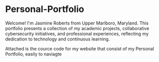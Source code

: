 # Personal-Portfolio
Welcome! I'm Jasmine Roberts from Upper Marlboro, Maryland. This portfolio presents a collection of my academic projects, collaborative cybersecurity initiatives, and professional experiences, reflecting my dedication to technology and continuous learning.


Attached is the cource code for my website that consist of my Personal Portfolio, easily to naviagte
